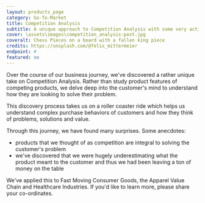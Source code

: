 ```yaml
---
layout: products_page
category: Go-To-Market
title: Competition Analysis
subtitle: A unique approach to Competition Analysis with some very actionable insights
cover: \assets\images\competition_analysis-post.jpg
coveralt: Chess Pieces on a board with a fallen king piece
credits: https://unsplash.com/@felix_mittermeier
endpoint: #
featured: no
---
```

Over the course of our business journey, we've discovered a rather unique take on Competition Analysis. Rather than study product features of competing products, we delve deep into the customer's mind to understand how they are looking to solve their problem.

This discovery process takes us on a roller coaster ride which helps us understand complex purchase behaviors of customers and how they think of problems, solutions and value.

Through this journey, we have found many surprises. Some anecdotes:
- products that we thought of as competition are integral to solving the customer's problem
- we've discovered that we were hugely underestimating what the product meant to the customer and thus we had been leaving a ton of money on the table

We've applied this to Fast Moving Consumer Goods, the Apparel Value Chain and Healthcare Industries. If you'd like to learn more, please share your co-ordinates.
